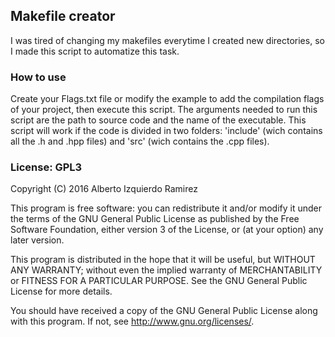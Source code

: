 ## Makefile creator

I was tired of changing my makefiles everytime I created new directories, so I made this script to automatize this task.

### How to use

Create your Flags.txt file or modify the example to add the compilation flags of your project, then execute this script.
The arguments needed to run this script are the path to source code and the name of the executable. This script will work if the code is divided in two folders: 'include' (wich contains all the .h and .hpp files) and 'src' (wich contains the .cpp files).

### License: GPL3

Copyright (C) 2016  Alberto Izquierdo Ramirez

This program is free software: you can redistribute it and/or modify it under the terms of the GNU General Public License as published by the Free Software Foundation, either version 3 of the License, or (at your option) any later version.

This program is distributed in the hope that it will be useful, but WITHOUT ANY WARRANTY; without even the implied warranty of MERCHANTABILITY or FITNESS FOR A PARTICULAR PURPOSE.  See the GNU General Public License for more details.

You should have received a copy of the GNU General Public License along with this program.  If not, see <http://www.gnu.org/licenses/>.
